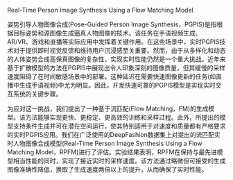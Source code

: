 Real-Time Person Image Synthesis Using a Flow Matching Model

姿势引导人物图像合成(Pose-Guided Person Image Synthesis，PGPIS)是指根据目标姿势和源图像生成逼真人物图像的技术。该任务在手语视频生成、AR/VR、游戏和直播等实际应用中发挥着关键作用。在这些场景中，实时PGPIS技术对于提供即时视觉反馈和维持用户沉浸感至关重要。然而，由于从多样化和动态的人体姿势合成高保真图像的复杂性，实现实时性能仍然是一个重大挑战。近年来基于扩散模型的方法在PGPIS中展现出令人印象深刻的图像质量，但其缓慢的采样速度阻碍了在时间敏感场景中的部署。这种延迟在需要快速图像更新的任务(如直播中生成手语视频)中尤为明显。因此，开发快速可靠的PGPIS模型是实现实时交互系统的关键步骤。

为应对这一挑战，我们提出了一种基于流匹配(Flow Matching，FM)的生成模型。该方法能够实现更快、更稳定、更高效的训练和采样过程。此外，所提出的模型支持条件生成并可在潜在空间运行，使其特别适用于对速度和质量都有严格要求的实时PGPIS应用。我们在广泛使用的DeepFashion数据集上对提出的流匹配实时人物图像合成模型(Real-Time Person Image Synthesis Using a Flow Matching Model，RPFM)进行了评估。实验结果表明，RPFM在保持与最先进模型相当性能的同时，实现了接近实时的采样速度。该方法通过略微但可接受的生成图像准确性降低，换取了生成速度两倍以上的提升，从而确保了实时性能。